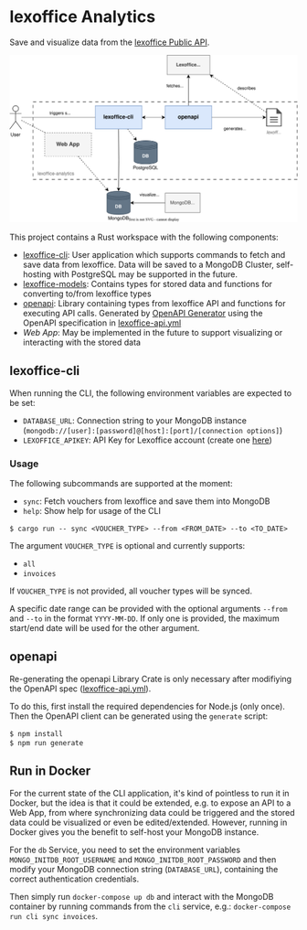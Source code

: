 # lexoffice Analytics

Save and visualize data from the [lexoffice Public API](https://developers.lexoffice.io/docs/#lexoffice-api-documentation).

![](docs/sys-arch.svg)

This project contains a Rust workspace with the following components:

- [lexoffice-cli](/lexoffice-cli): User application which supports commands to fetch and save data from lexoffice. Data will be saved to a MongoDB Cluster, self-hosting with PostgreSQL may be supported in the future.
- [lexoffice-models](/lexoffice-models): Contains types for stored data and functions for converting to/from lexoffice types
- [openapi](/openapi): Library containing types from lexoffice API and functions for executing API calls. Generated by [OpenAPI Generator](https://openapi-generator.tech/) using the OpenAPI specification in [lexoffice-api.yml](lexoffice-api.yml)
- *Web App*: May be implemented in the future to support visualizing or interacting with the stored data


## lexoffice-cli

When running the CLI, the following environment variables are expected to be set:

- `DATABASE_URL`: Connection string to your MongoDB instance (`mongodb://[user]:[password]@[host]:[port]/[connection options]`)
- `LEXOFFICE_APIKEY`: API Key for Lexoffice account (create one [here](https://app.lexoffice.de/addons/public-api))

### Usage

The following subcommands are supported at the moment:

- `sync`: Fetch vouchers from lexoffice and save them into MongoDB
- `help`: Show help for usage of the CLI

```shell
$ cargo run -- sync <VOUCHER_TYPE> --from <FROM_DATE> --to <TO_DATE>
```

The argument `VOUCHER_TYPE` is optional and currently supports:

- `all`
- `invoices`

If `VOUCHER_TYPE` is not provided, all voucher types will be synced.

A specific date range can be provided with the optional arguments `--from` and `--to` in the format `YYYY-MM-DD`.
If only one is provided, the maximum start/end date will be used for the other argument.

## openapi

Re-generating the openapi Library Crate is only necessary after modifiying the OpenAPI spec ([lexoffice-api.yml](lexoffice-api.yml)).

To do this, first install the required dependencies for Node.js (only once).
Then the OpenAPI client can be generated using the `generate` script:

```shell
$ npm install
$ npm run generate
```

## Run in Docker

For the current state of the CLI application, it's kind of pointless to run it in Docker, but the idea is that it could be extended, e.g. to expose an API to a Web App, from where synchronizing data could be triggered and the stored data could be visualized or even be edited/extended.
However, running in Docker gives you the benefit to self-host your MongoDB instance.

For the `db` Service, you need to set the environment variables `MONGO_INITDB_ROOT_USERNAME` and `MONGO_INITDB_ROOT_PASSWORD` and then modify your MongoDB connection string (`DATABASE_URL`), containing the correct authentication credentials.

Then simply run `docker-compose up db` and interact with the MongoDB container by running commands from the `cli` service, e.g.:
`docker-compose run cli sync invoices`.
